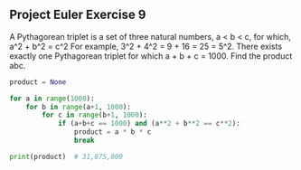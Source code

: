 ## Project Euler Exercise 9

A Pythagorean triplet is a set of three natural numbers, a < b < c, for which,
a^2 + b^2 = c^2
For example, 3^2 + 4^2 = 9 + 16 = 25 = 5^2.
There exists exactly one Pythagorean triplet for which a + b + c = 1000.
Find the product abc.

```python
product = None

for a in range(1000):
    for b in range(a+1, 1000):
        for c in range(b+1, 1000):
            if (a+b+c == 1000) and (a**2 + b**2 == c**2):
                product = a * b * c
                break

print(product)  # 31,875,000
```

